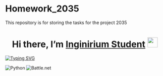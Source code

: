# Homework_2035

This repository is for storing the tasks for the project 2035
<h1 align="center">Hi there, I’m <a href="https://inginirium.ru/" target="_blank">Inginirium Student</a>
<img src="https://github.com/blackcater/blackcater/raw/main/images/Hi.gif" height="32"/> </h1>

[![Typing SVG](https://readme-typing-svg.herokuapp.com?font=Fira+Code&pause=1000&width=435&lines=Computer+science+student)](https://git.io/typing-svg)

![Python](https://img.shields.io/badge/python-3670A0?style=for-the-badge&logo=python&logoColor=ffdd54)
![Battle.net](https://img.shields.io/badge/battle.net-%2300AEFF.svg?style=for-the-badge&logo=battle.net&logoColor=white)
